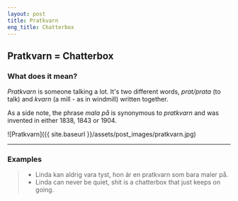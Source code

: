```yaml
---
layout: post
title: Pratkvarn
eng_title: Chatterbox
---
```

Pratkvarn = Chatterbox
----

### What does it mean?

*Pratkvarn* is someone talking a lot. It's two different words, *prat/prata* (to talk) and *kvarn* (a mill - as in windmill) written together.

As a side note, the phrase *mala på* is synonymous to *pratkvarn* and was invented in either 1838, 1843 or 1904.

![Pratkvarn]({{ site.baseurl }}/assets/post_images/pratkvarn.jpg)

----

### Examples

> * Linda kan aldrig vara tyst, hon är en pratkvarn som bara maler på.
> * Linda can never be quiet, shit is a chatterbox that just keeps on going.


